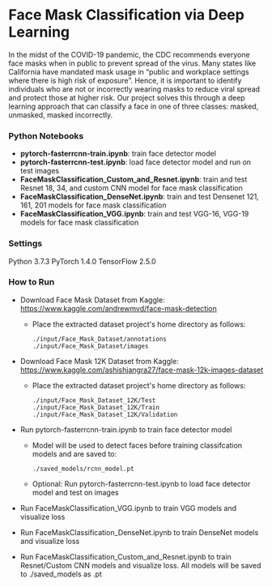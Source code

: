 # Face Mask Classification via Deep Learning

In the midst of the COVID-19 pandemic, the CDC recommends everyone face masks when in public to prevent spread of the virus. Many states like California have mandated mask usage in “public and workplace settings where there is high risk of exposure”. Hence, it is important to identify individuals who are not or incorrectly wearing masks to reduce viral spread and protect those at higher risk. Our project solves this through a deep learning approach that can classify a face in one of three classes: masked, unmasked, masked incorrectly.

### Python Notebooks
* **pytorch-fasterrcnn-train.ipynb**: train face detector model
* **pytorch-fasterrcnn-test.ipynb**: load face detector model and run on test images
* **FaceMaskClassification_Custom_and_Resnet.ipynb**: train and test Resnet 18, 34, and custom CNN model for face mask classification
* **FaceMaskClassification_DenseNet.ipynb**: train and test Densenet 121, 161, 201 models for face mask classification
* **FaceMaskClassification_VGG.ipynb**: train and test VGG-16, VGG-19 models for face mask classification

### Settings
Python 3.7.3
PyTorch 1.4.0
TensorFlow 2.5.0

### How to Run
* Download Face Mask Dataset from Kaggle: https://www.kaggle.com/andrewmvd/face-mask-detection

  * Place the extracted dataset project's home directory as follows:
    ```
    ./input/Face_Mask_Dataset/annotations
    ./input/Face_Mask_Dataset/images
    ```
* Download Face Mask 12K Dataset from Kaggle: https://www.kaggle.com/ashishjangra27/face-mask-12k-images-dataset

  * Place the extracted dataset project's home directory as follows:
    ```
    ./input/Face_Mask_Dataset_12K/Test
    ./input/Face_Mask_Dataset_12K/Train
    ./input/Face_Mask_Dataset_12K/Validation
    ```
* Run pytorch-fasterrcnn-train.ipynb to train face detector model
  * Model will be used to detect faces before training classifcation models and are saved to:
    ```
    ./saved_models/rcnn_model.pt
    ```
  * Optional: Run pytorch-fasterrcnn-test.ipynb to load face detector model and test on images

* Run FaceMaskClassification_VGG.ipynb to train VGG models and visualize loss

* Run FaceMaskClassification_DenseNet.ipynb to train DenseNet models and visualize loss

* Run FaceMaskClassification_Custom_and_Resnet.ipynb to train Resnet/Custom CNN models and visualize loss. All models will be saved to ./saved_models as .pt

